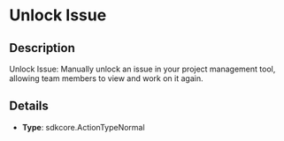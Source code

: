 
# Unlock Issue

## Description

Unlock Issue: Manually unlock an issue in your project management tool, allowing team members to view and work on it again.

## Details

- **Type**: sdkcore.ActionTypeNormal
